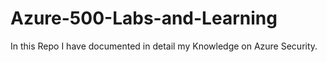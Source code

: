 # Azure-500-Labs-and-Learning
In this Repo I have documented in detail my Knowledge on Azure Security.
